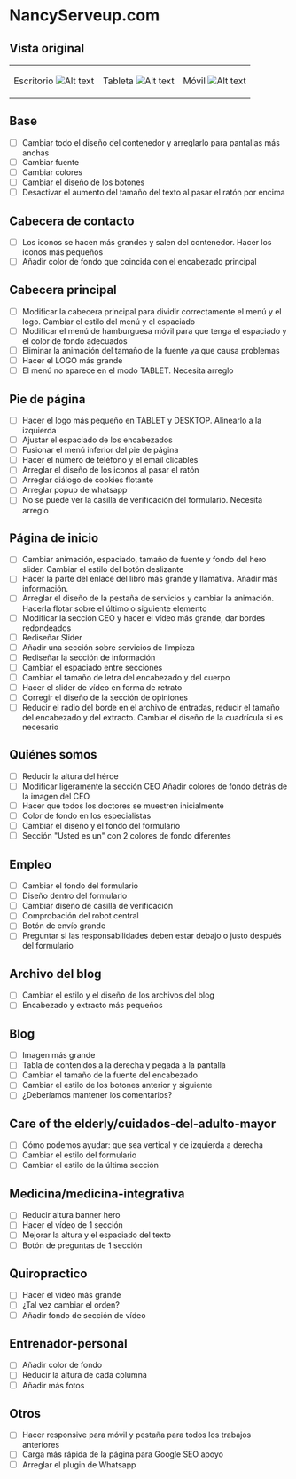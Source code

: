 # NancyServeup.com

## Vista original

<table>
<tr valign=top align=center>
<td>

Escritorio
![Alt text](image.png)

</td>
<td>

Tableta
![Alt text](image-1.png)

</td>
<td>

Móvil
![Alt text](image-2.png)

</td>
</tr>
</table>

## Base

- [ ] Cambiar todo el diseño del contenedor y arreglarlo para pantallas más anchas
- [ ] Cambiar fuente
- [ ] Cambiar colores
- [ ] Cambiar el diseño de los botones
- [ ] Desactivar el aumento del tamaño del texto al pasar el ratón por encima

## Cabecera de contacto

- [ ] Los iconos se hacen más grandes y salen del contenedor. Hacer los iconos más pequeños
- [ ] Añadir color de fondo que coincida con el encabezado principal

## Cabecera principal

- [ ] Modificar la cabecera principal para dividir correctamente el menú y el logo. Cambiar el estilo del menú y el espaciado
- [ ] Modificar el menú de hamburguesa móvil para que tenga el espaciado y el color de fondo adecuados
- [ ] Eliminar la animación del tamaño de la fuente ya que causa problemas
- [ ] Hacer el LOGO más grande
- [ ] El menú no aparece en el modo TABLET. Necesita arreglo

## Pie de página

- [ ] Hacer el logo más pequeño en TABLET y DESKTOP. Alinearlo a la izquierda
- [ ] Ajustar el espaciado de los encabezados
- [ ] Fusionar el menú inferior del pie de página
- [ ] Hacer el número de teléfono y el email clicables
- [ ] Arreglar el diseño de los iconos al pasar el ratón
- [ ] Arreglar diálogo de cookies flotante
- [ ] Arreglar popup de whatsapp
- [ ] No se puede ver la casilla de verificación del formulario. Necesita arreglo

## Página de inicio

- [ ] Cambiar animación, espaciado, tamaño de fuente y fondo del hero slider. Cambiar el estilo del botón deslizante
- [ ] Hacer la parte del enlace del libro más grande y llamativa. Añadir más información.
- [ ] Arreglar el diseño de la pestaña de servicios y cambiar la animación. Hacerla flotar sobre el último o siguiente elemento
- [ ] Modificar la sección CEO y hacer el vídeo más grande, dar bordes redondeados
- [ ] Rediseñar Slider
- [ ] Añadir una sección sobre servicios de limpieza
- [ ] Rediseñar la sección de información
- [ ] Cambiar el espaciado entre secciones
- [ ] Cambiar el tamaño de letra del encabezado y del cuerpo
- [ ] Hacer el slider de vídeo en forma de retrato
- [ ] Corregir el diseño de la sección de opiniones
- [ ] Reducir el radio del borde en el archivo de entradas, reducir el tamaño del encabezado y del extracto. Cambiar el diseño de la cuadrícula si es necesario

## Quiénes somos

- [ ] Reducir la altura del héroe
- [ ] Modificar ligeramente la sección CEO Añadir colores de fondo detrás de la imagen del CEO
- [ ] Hacer que todos los doctores se muestren inicialmente
- [ ] Color de fondo en los especialistas
- [ ] Cambiar el diseño y el fondo del formulario
- [ ] Sección "Usted es un" con 2 colores de fondo diferentes

## Empleo

- [ ] Cambiar el fondo del formulario
- [ ] Diseño dentro del formulario
- [ ] Cambiar diseño de casilla de verificación
- [ ] Comprobación del robot central
- [ ] Botón de envío grande
- [ ] Preguntar si las responsabilidades deben estar debajo o justo después del formulario

## Archivo del blog

- [ ] Cambiar el estilo y el diseño de los archivos del blog
- [ ] Encabezado y extracto más pequeños

## Blog

- [ ] Imagen más grande
- [ ] Tabla de contenidos a la derecha y pegada a la pantalla
- [ ] Cambiar el tamaño de la fuente del encabezado
- [ ] Cambiar el estilo de los botones anterior y siguiente
- [ ] ¿Deberíamos mantener los comentarios?

## Care of the elderly/cuidados-del-adulto-mayor

- [ ] Cómo podemos ayudar: que sea vertical y de izquierda a derecha
- [ ] Cambiar el estilo del formulario
- [ ] Cambiar el estilo de la última sección

## Medicina/medicina-integrativa

- [ ] Reducir altura banner hero
- [ ] Hacer el vídeo de 1 sección
- [ ] Mejorar la altura y el espaciado del texto
- [ ] Botón de preguntas de 1 sección

## Quiropractico

- [ ] Hacer el video más grande
- [ ] ¿Tal vez cambiar el orden?
- [ ] Añadir fondo de sección de vídeo

## Entrenador-personal

- [ ] Añadir color de fondo
- [ ] Reducir la altura de cada columna
- [ ] Añadir más fotos

## Otros

- [ ] Hacer responsive para móvil y pestaña para todos los trabajos anteriores
- [ ] Carga más rápida de la página para Google SEO apoyo
- [ ] Arreglar el plugin de Whatsapp
